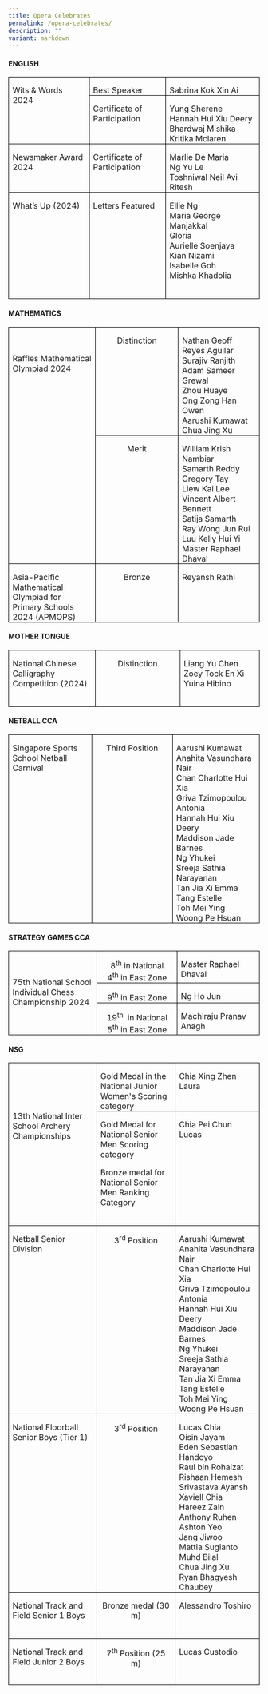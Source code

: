```yaml
---
title: Opera Celebrates
permalink: /opera-celebrates/
description: ""
variant: markdown
---
```

<h4><b> ENGLISH</b></h4>

<table style="border-collapse:collapse;border:none;mso-border-alt:solid windowtext .5pt;
 mso-yfti-tbllook:1184;mso-padding-alt:0cm 5.4pt 0cm 5.4pt" cellpadding="0" cellspacing="0" border="1" class="MsoTableGrid"><tbody><tr style="mso-yfti-irow:0;mso-yfti-firstrow:yes"><td style="width:145.2pt;border:solid windowtext 1.0pt;
  mso-border-alt:solid windowtext .5pt;padding:0cm 5.4pt 0cm 5.4pt" valign="top" rowspan="2" width="194"><p style="margin-bottom:0cm;line-height:normal" class="MsoNormal"><span style="mso-ansi-language:EN-SG" lang="EN-SG">Wits &amp; Words 2024</span></p></td><td style="width:130.7pt;border:solid windowtext 1.0pt;
  border-left:none;mso-border-left-alt:solid windowtext .5pt;mso-border-alt:
  solid windowtext .5pt;padding:0cm 5.4pt 0cm 5.4pt" valign="top" width="174"><p style="margin-bottom:0cm;line-height:normal" class="MsoNormal">Best Speaker</p></td><td style="width:155.6pt;border:solid windowtext 1.0pt;
  border-left:none;mso-border-left-alt:solid windowtext .5pt;mso-border-alt:
  solid windowtext .5pt;padding:0cm 5.4pt 0cm 5.4pt" valign="top" width="207"><p style="margin-bottom:0cm;line-height:normal" class="MsoNormal">Sabrina Kok Xin Ai</p></td></tr><tr style="mso-yfti-irow:1"><td style="width:130.7pt;border-top:none;border-left:
  none;border-bottom:solid windowtext 1.0pt;border-right:solid windowtext 1.0pt;
  mso-border-top-alt:solid windowtext .5pt;mso-border-left-alt:solid windowtext .5pt;
  mso-border-alt:solid windowtext .5pt;padding:0cm 5.4pt 0cm 5.4pt" valign="top" width="174"><p style="margin-bottom:0cm;line-height:normal" class="MsoNormal">Certificate of Participation</p></td><td style="width:155.6pt;border-top:none;border-left:
  none;border-bottom:solid windowtext 1.0pt;border-right:solid windowtext 1.0pt;
  mso-border-top-alt:solid windowtext .5pt;mso-border-left-alt:solid windowtext .5pt;
  mso-border-alt:solid windowtext .5pt;padding:0cm 5.4pt 0cm 5.4pt" valign="top" width="207"><p style="margin-bottom:0cm;line-height:normal" class="MsoNormal">Yung Sherene<br>Hannah Hui Xiu Deery<br>Bhardwaj Mishika<br>Kritika Mclaren</p></td></tr><tr style="mso-yfti-irow:2"><td style="width:145.2pt;border:solid windowtext 1.0pt;
  border-top:none;mso-border-top-alt:solid windowtext .5pt;mso-border-alt:solid windowtext .5pt;
  padding:0cm 5.4pt 0cm 5.4pt" valign="top" width="194"><p style="margin-bottom:0cm;line-height:normal" class="MsoNormal">Newsmaker Award 2024</p></td><td style="width:130.7pt;border-top:none;border-left:
  none;border-bottom:solid windowtext 1.0pt;border-right:solid windowtext 1.0pt;
  mso-border-top-alt:solid windowtext .5pt;mso-border-left-alt:solid windowtext .5pt;
  mso-border-alt:solid windowtext .5pt;padding:0cm 5.4pt 0cm 5.4pt" valign="top" width="174"><p style="margin-bottom:0cm;line-height:normal" class="MsoNormal">Certificate of Participation</p></td><td style="width:155.6pt;border-top:none;border-left:
  none;border-bottom:solid windowtext 1.0pt;border-right:solid windowtext 1.0pt;
  mso-border-top-alt:solid windowtext .5pt;mso-border-left-alt:solid windowtext .5pt;
  mso-border-alt:solid windowtext .5pt;padding:0cm 5.4pt 0cm 5.4pt" valign="top" width="207"><p style="margin-bottom:0cm;line-height:normal" class="MsoNormal">Marlie De Maria<br>Ng Yu Le<br>Toshniwal Neil Avi Ritesh</p></td></tr><tr style="mso-yfti-irow:3;mso-yfti-lastrow:yes"><td style="width:145.2pt;border:solid windowtext 1.0pt;
  border-top:none;mso-border-top-alt:solid windowtext .5pt;mso-border-alt:solid windowtext .5pt;
  padding:0cm 5.4pt 0cm 5.4pt" valign="top" width="194"><p style="margin-bottom:0cm;line-height:normal" class="MsoNormal">What’s Up (2024)</p></td><td style="width:130.7pt;border-top:none;border-left:
  none;border-bottom:solid windowtext 1.0pt;border-right:solid windowtext 1.0pt;
  mso-border-top-alt:solid windowtext .5pt;mso-border-left-alt:solid windowtext .5pt;
  mso-border-alt:solid windowtext .5pt;padding:0cm 5.4pt 0cm 5.4pt" valign="top" width="174"><p style="margin-bottom:0cm;line-height:normal" class="MsoNormal">Letters Featured</p></td><td style="width:155.6pt;border-top:none;border-left:
  none;border-bottom:solid windowtext 1.0pt;border-right:solid windowtext 1.0pt;
  mso-border-top-alt:solid windowtext .5pt;mso-border-left-alt:solid windowtext .5pt;
  mso-border-alt:solid windowtext .5pt;padding:0cm 5.4pt 0cm 5.4pt" valign="top" width="207"><p style="margin-bottom:0cm;line-height:normal" class="MsoNormal">Ellie Ng<br>Maria George Manjakkal<br>Gloria Aurielle&nbsp;Soenjaya<br>Kian Nizami<br>Isabelle Goh<br>Mishka Khadolia</p><p style="margin-bottom:0cm;line-height:normal" class="MsoNormal">&nbsp;</p></td></tr></tbody></table>












<h4><b> MATHEMATICS</b></h4>

<table style="border-collapse:collapse;border:none;mso-border-alt:solid windowtext .5pt;
 mso-yfti-tbllook:1184;mso-padding-alt:0cm 5.4pt 0cm 5.4pt" cellpadding="0" cellspacing="0" border="1" class="MsoTableGrid"><tbody><tr style="mso-yfti-irow:0;mso-yfti-firstrow:yes"><td style="width:143.8pt;border:solid windowtext 1.0pt;
  mso-border-alt:solid windowtext .5pt;padding:0cm 5.4pt 0cm 5.4pt" valign="top" rowspan="2" width="192"><p style="margin-bottom:0cm;line-height:normal" class="MsoNormal">&nbsp;</p><p style="margin-bottom:3cm;line-height:normal" class="MsoNormal">Raffles Mathematical Olympiad 2024<span style="mso-ansi-language:EN-SG" lang="EN-SG"></span></p></td><td style="width:143.85pt;border:solid windowtext 1.0pt;
  border-left:none;mso-border-left-alt:solid windowtext .5pt;mso-border-alt:
  solid windowtext .5pt;padding:0cm 5.4pt 0cm 5.4pt" valign="top" width="192"><p style="margin-bottom:0cm;text-align:center;
  line-height:normal" align="center" class="MsoNormal"><span style="mso-ansi-language:EN-SG" lang="EN-SG">Distinction</span></p></td><td style="width:143.85pt;border:solid windowtext 1.0pt;
  border-left:none;mso-border-left-alt:solid windowtext .5pt;mso-border-alt:
  solid windowtext .5pt;padding:0cm 5.4pt 0cm 5.4pt" valign="top" width="192"><p style="margin-bottom:0cm;line-height:normal" class="MsoNormal">Nathan Geoff Reyes Aguilar<br>Surajiv Ranjith<br>Adam Sameer Grewal<br>Zhou Huaye<br>Ong Zong Han Owen<br>Aarushi Kumawat<br>Chua Jing Xu</p></td></tr><tr style="mso-yfti-irow:1"><td style="width:143.85pt;border-top:none;border-left:
  none;border-bottom:solid windowtext 1.0pt;border-right:solid windowtext 1.0pt;
  mso-border-top-alt:solid windowtext .5pt;mso-border-left-alt:solid windowtext .5pt;
  mso-border-alt:solid windowtext .5pt;padding:0cm 5.4pt 0cm 5.4pt" valign="top" width="192"><p style="margin-bottom:0cm;text-align:center;
  line-height:normal" align="center" class="MsoNormal"><span style="mso-ansi-language:EN-SG" lang="EN-SG">Merit</span></p></td><td style="width:143.85pt;border-top:none;border-left:
  none;border-bottom:solid windowtext 1.0pt;border-right:solid windowtext 1.0pt;
  mso-border-top-alt:solid windowtext .5pt;mso-border-left-alt:solid windowtext .5pt;
  mso-border-alt:solid windowtext .5pt;padding:0cm 5.4pt 0cm 5.4pt" valign="top" width="192"><p style="margin-bottom:0cm;line-height:normal" class="MsoNormal">William Krish Nambiar<br>Samarth Reddy<br>Gregory Tay<br>Liew Kai Lee<br>Vincent Albert Bennett<br>Satija Samarth<br>Ray Wong Jun Rui<br>Luu Kelly Hui Yi<br>Master Raphael Dhaval</p></td></tr><tr style="mso-yfti-irow:2;mso-yfti-lastrow:yes"><td style="width:143.8pt;border:solid windowtext 1.0pt;
  border-top:none;mso-border-top-alt:solid windowtext .5pt;mso-border-alt:solid windowtext .5pt;
  padding:0cm 5.4pt 0cm 5.4pt" valign="top" width="192"><p style="margin-bottom:0cm;line-height:normal" class="MsoNormal">Asia-Pacific Mathematical Olympiad for Primary Schools 2024 (APMOPS)<span style="mso-ansi-language:EN-SG" lang="EN-SG"></span></p></td><td style="width:143.85pt;border-top:none;border-left:
  none;border-bottom:solid windowtext 1.0pt;border-right:solid windowtext 1.0pt;
  mso-border-top-alt:solid windowtext .5pt;mso-border-left-alt:solid windowtext .5pt;
  mso-border-alt:solid windowtext .5pt;padding:0cm 5.4pt 0cm 5.4pt" valign="top" width="192"><p style="margin-bottom:0cm;text-align:center;
  line-height:normal" align="center" class="MsoNormal"><span style="mso-ansi-language:EN-SG" lang="EN-SG">Bronze</span></p></td><td style="width:143.85pt;border-top:none;border-left:
  none;border-bottom:solid windowtext 1.0pt;border-right:solid windowtext 1.0pt;
  mso-border-top-alt:solid windowtext .5pt;mso-border-left-alt:solid windowtext .5pt;
  mso-border-alt:solid windowtext .5pt;padding:0cm 5.4pt 0cm 5.4pt" valign="top" width="192"><p style="margin-bottom:0cm;line-height:normal" class="MsoNormal"><span style="mso-ansi-language:DE" lang="DE">Reyansh Rathi</span><span style="mso-ansi-language:EN-SG" lang="EN-SG"></span></p></td></tr></tbody></table>














  
  <h4><b> MOTHER TONGUE</b></h4>

<table style="border-collapse:collapse;border:none;mso-border-alt:solid windowtext .5pt;
 mso-yfti-tbllook:1184;mso-padding-alt:0cm 5.4pt 0cm 5.4pt" cellpadding="0" cellspacing="0" border="1" class="MsoTableGrid"><tbody><tr style="mso-yfti-irow:0;mso-yfti-firstrow:yes;mso-yfti-lastrow:yes"><td style="width:143.8pt;border:solid windowtext 1.0pt;
  mso-border-alt:solid windowtext .5pt;padding:0cm 5.4pt 0cm 5.4pt" valign="top" width="192"><p style="margin-bottom:0cm;line-height:normal" class="MsoNormal"><span style="mso-ansi-language:EN-SG" lang="EN-SG">National Chinese Calligraphy<br>Competition (2024)</span></p><p style="margin-bottom:0cm;line-height:normal" class="MsoNormal"><span style="mso-ansi-language:EN-SG" lang="EN-SG">&nbsp;</span></p></td><td style="width:143.85pt;border:solid windowtext 1.0pt;
  border-left:none;mso-border-left-alt:solid windowtext .5pt;mso-border-alt:
  solid windowtext .5pt;padding:0cm 5.4pt 0cm 5.4pt" valign="top" width="192"><p style="margin-bottom:0cm;text-align:center;
  line-height:normal" align="center" class="MsoNormal"><span style="mso-ansi-language:EN-SG" lang="EN-SG">Distinction</span></p></td><td style="width:143.85pt;border:solid windowtext 1.0pt;
  border-left:none;mso-border-left-alt:solid windowtext .5pt;mso-border-alt:
  solid windowtext .5pt;padding:0cm 5.4pt 0cm 5.4pt" valign="top" width="192"><p style="margin-bottom:0cm;line-height:normal" class="MsoNormal"><span style="mso-ansi-language:EN-SG" lang="EN-SG">Liang Yu Chen<br>Zoey Tock En Xi<br>Yuina Hibino</span></p></td></tr></tbody></table>
	
	
	
	
	
	
	
	
	
	

	
<h4><b> NETBALL CCA</b></h4>

<table style="border-collapse:collapse;border:none;mso-border-alt:solid windowtext .5pt;
 mso-yfti-tbllook:1184;mso-padding-alt:0cm 5.4pt 0cm 5.4pt" cellpadding="0" cellspacing="0" border="1" class="MsoTableGrid"><tbody><tr style="mso-yfti-irow:0;mso-yfti-firstrow:yes;mso-yfti-lastrow:yes"><td style="width:143.8pt;border:solid windowtext 1.0pt;
  mso-border-alt:solid windowtext .5pt;padding:0cm 5.4pt 0cm 5.4pt" valign="top" width="192"><p style="margin-bottom:0cm;line-height:normal" class="MsoNormal"><span style="mso-ansi-language:EN-SG" lang="EN-SG">Singapore Sports School Netball Carnival</span></p><p style="margin-bottom:0cm;line-height:normal" class="MsoNormal"><span style="mso-ansi-language:EN-SG" lang="EN-SG">&nbsp;</span></p></td><td style="width:143.85pt;border:solid windowtext 1.0pt;
  border-left:none;mso-border-left-alt:solid windowtext .5pt;mso-border-alt:
  solid windowtext .5pt;padding:0cm 5.4pt 0cm 5.4pt" valign="top" width="192"><p style="margin-bottom:0cm;text-align:center;
  line-height:normal" align="center" class="MsoNormal"><span style="mso-ansi-language:EN-SG" lang="EN-SG">Third Position</span></p></td><td style="width:143.85pt;border:solid windowtext 1.0pt;
  border-left:none;mso-border-left-alt:solid windowtext .5pt;mso-border-alt:
  solid windowtext .5pt;padding:0cm 5.4pt 0cm 5.4pt" valign="top" width="192"><p style="margin-bottom:0cm;line-height:normal" class="MsoNormal"><span style="mso-ansi-language:EN-SG" lang="EN-SG">Aarushi Kumawat<br>Anahita Vasundhara Nair<br>Chan Charlotte Hui Xia<br>Griva Tzimopoulou Antonia<br>Hannah Hui Xiu Deery<br>Maddison Jade Barnes<br>Ng Yhukei<br>Sreeja Sathia Narayanan<br>Tan Jia Xi Emma<br>Tang Estelle<br>Toh Mei Ying<br>Woong Pe Hsuan</span></p></td></tr></tbody></table>






<h4><b> STRATEGY GAMES CCA</b></h4>

<table style="border-collapse:collapse;border:none;mso-border-alt:solid windowtext .5pt;
 mso-yfti-tbllook:1184;mso-padding-alt:0cm 5.4pt 0cm 5.4pt" cellpadding="0" cellspacing="0" border="1" class="MsoTableGrid"><tbody><tr style="mso-yfti-irow:0;mso-yfti-firstrow:yes"><td style="width:143.8pt;border:solid windowtext 1.0pt;
  mso-border-alt:solid windowtext .5pt;padding:0cm 5.4pt 0cm 5.4pt" valign="top" rowspan="3" width="192"><p style="margin-bottom:0cm;line-height:normal" class="MsoNormal">&nbsp;</p><p style="margin-bottom:0cm;line-height:normal" class="MsoNormal">75th National School Individual Chess Championship 2024</p><p style="margin-bottom:0cm;line-height:normal" class="MsoNormal">&nbsp;</p></td><td style="width:143.85pt;border:solid windowtext 1.0pt;
  border-left:none;mso-border-left-alt:solid windowtext .5pt;mso-border-alt:
  solid windowtext .5pt;padding:0cm 5.4pt 0cm 5.4pt" valign="top" width="192"><p style="margin-bottom:0cm;text-align:center;
  line-height:normal" align="center" class="MsoNormal">8<sup>th</sup> in National<br>4<sup>th</sup> in East Zone</p></td><td style="width:143.85pt;border:solid windowtext 1.0pt;
  border-left:none;mso-border-left-alt:solid windowtext .5pt;mso-border-alt:
  solid windowtext .5pt;padding:0cm 5.4pt 0cm 5.4pt" valign="top" width="192"><p style="margin-bottom:0cm;line-height:normal" class="MsoNormal">Master Raphael Dhaval<span style="mso-ansi-language:EN-SG" lang="EN-SG"></span></p></td></tr><tr style="mso-yfti-irow:1"><td style="width:143.85pt;border-top:none;border-left:
  none;border-bottom:solid windowtext 1.0pt;border-right:solid windowtext 1.0pt;
  mso-border-top-alt:solid windowtext .5pt;mso-border-left-alt:solid windowtext .5pt;
  mso-border-alt:solid windowtext .5pt;padding:0cm 5.4pt 0cm 5.4pt" valign="top" width="192"><p style="margin-bottom:0cm;text-align:center;
  line-height:normal" align="center" class="MsoNormal"><span style="mso-ansi-language:EN-SG" lang="EN-SG">9<sup>th</sup> in East Zone</span></p></td><td style="width:143.85pt;border-top:none;border-left:
  none;border-bottom:solid windowtext 1.0pt;border-right:solid windowtext 1.0pt;
  mso-border-top-alt:solid windowtext .5pt;mso-border-left-alt:solid windowtext .5pt;
  mso-border-alt:solid windowtext .5pt;padding:0cm 5.4pt 0cm 5.4pt" valign="top" width="192"><p style="margin-bottom:0cm;line-height:normal" class="MsoNormal">Ng Ho Jun</p></td></tr><tr style="mso-yfti-irow:2;mso-yfti-lastrow:yes"><td style="width:143.85pt;border-top:none;border-left:
  none;border-bottom:solid windowtext 1.0pt;border-right:solid windowtext 1.0pt;
  mso-border-top-alt:solid windowtext .5pt;mso-border-left-alt:solid windowtext .5pt;
  mso-border-alt:solid windowtext .5pt;padding:0cm 5.4pt 0cm 5.4pt" valign="top" width="192"><p style="margin-bottom:0cm;text-align:center;
  line-height:normal" align="center" class="MsoNormal">19<sup>th</sup><span style="mso-spacerun:yes">&nbsp; </span>in National<br>5<sup>th</sup> in East Zone</p></td><td style="width:143.85pt;border-top:none;border-left:
  none;border-bottom:solid windowtext 1.0pt;border-right:solid windowtext 1.0pt;
  mso-border-top-alt:solid windowtext .5pt;mso-border-left-alt:solid windowtext .5pt;
  mso-border-alt:solid windowtext .5pt;padding:0cm 5.4pt 0cm 5.4pt" valign="top" width="192"><p style="margin-bottom:0cm;line-height:normal" class="MsoNormal">Machiraju Pranav Anagh<span style="mso-ansi-language:EN-SG" lang="EN-SG"></span></p></td></tr></tbody></table>










		
<h4><b> NSG</b></h4>

<table style="border-collapse:collapse;border:none;mso-border-alt:solid windowtext .5pt;
 mso-yfti-tbllook:1184;mso-padding-alt:0cm 5.4pt 0cm 5.4pt" cellpadding="0" cellspacing="0" border="1" class="MsoTableGrid"><tbody><tr style="mso-yfti-irow:0;mso-yfti-firstrow:yes"><td style="width:143.8pt;border:solid windowtext 1.0pt;
  mso-border-alt:solid windowtext .5pt;padding:0cm 5.4pt 0cm 5.4pt" valign="top" rowspan="2" width="192"><p style="margin-bottom:0cm;line-height:normal" class="MsoNormal"><br><br><br><br>13th National Inter School Archery Championships<span style="mso-ansi-language:
  EN-SG" lang="EN-SG"></span></p></td><td style="width:143.85pt;border:solid windowtext 1.0pt;
  border-left:none;mso-border-left-alt:solid windowtext .5pt;mso-border-alt:
  solid windowtext .5pt;padding:0cm 5.4pt 0cm 5.4pt" valign="top" width="192"><p style="margin-bottom:0cm;line-height:normal" class="MsoNormal">Gold Medal in the National Junior Women's Scoring category</p></td><td style="width:143.85pt;border:solid windowtext 1.0pt;
  border-left:none;mso-border-left-alt:solid windowtext .5pt;mso-border-alt:
  solid windowtext .5pt;padding:0cm 5.4pt 0cm 5.4pt" valign="top" width="192"><p style="margin-bottom:0cm;line-height:normal" class="MsoNormal">Chia Xing Zhen Laura<span style="mso-spacerun:yes">&nbsp;&nbsp;&nbsp;</span><span style="mso-ansi-language:EN-SG" lang="EN-SG"></span></p></td></tr><tr style="mso-yfti-irow:1"><td style="width:143.85pt;border-top:none;border-left:
  none;border-bottom:solid windowtext 1.0pt;border-right:solid windowtext 1.0pt;
  mso-border-top-alt:solid windowtext .5pt;mso-border-left-alt:solid windowtext .5pt;
  mso-border-alt:solid windowtext .5pt;padding:0cm 5.4pt 0cm 5.4pt" valign="top" width="192"><p style="margin-bottom:0cm;line-height:normal" class="MsoNormal">Gold Medal for National Senior Men Scoring category</p><p style="margin-bottom:0cm;line-height:normal" class="MsoNormal">Bronze medal for National Senior Men Ranking Category</p><p style="margin-bottom:0cm;line-height:normal" class="MsoNormal">&nbsp;</p></td><td style="width:143.85pt;border-top:none;border-left:
  none;border-bottom:solid windowtext 1.0pt;border-right:solid windowtext 1.0pt;
  mso-border-top-alt:solid windowtext .5pt;mso-border-left-alt:solid windowtext .5pt;
  mso-border-alt:solid windowtext .5pt;padding:0cm 5.4pt 0cm 5.4pt" valign="top" width="192"><p style="margin-bottom:0cm;line-height:normal" class="MsoNormal">Chia Pei Chun Lucas<span style="mso-ansi-language:EN-SG" lang="EN-SG"></span></p></td></tr><tr style="mso-yfti-irow:2"><td style="width:143.8pt;border:solid windowtext 1.0pt;
  border-top:none;mso-border-top-alt:solid windowtext .5pt;mso-border-alt:solid windowtext .5pt;
  padding:0cm 5.4pt 0cm 5.4pt" valign="top" width="192"><p style="margin-bottom:0cm;line-height:normal" class="MsoNormal"><span style="mso-ansi-language:EN-SG" lang="EN-SG">Netball Senior Division</span></p></td><td style="width:143.85pt;border-top:none;border-left:
  none;border-bottom:solid windowtext 1.0pt;border-right:solid windowtext 1.0pt;
  mso-border-top-alt:solid windowtext .5pt;mso-border-left-alt:solid windowtext .5pt;
  mso-border-alt:solid windowtext .5pt;padding:0cm 5.4pt 0cm 5.4pt" valign="top" width="192"><p style="margin-bottom:0cm;text-align:center;
  line-height:normal" align="center" class="MsoNormal"><span style="mso-ansi-language:EN-SG" lang="EN-SG">3<sup>rd</sup> Position</span></p></td><td style="width:143.85pt;border-top:none;border-left:
  none;border-bottom:solid windowtext 1.0pt;border-right:solid windowtext 1.0pt;
  mso-border-top-alt:solid windowtext .5pt;mso-border-left-alt:solid windowtext .5pt;
  mso-border-alt:solid windowtext .5pt;padding:0cm 5.4pt 0cm 5.4pt" valign="top" width="192"><p style="margin-bottom:0cm;line-height:normal" class="MsoNormal"><span style="mso-ansi-language:EN-SG" lang="EN-SG">Aarushi Kumawat<br>Anahita Vasundhara Nair<br>Chan Charlotte Hui Xia<br>Griva Tzimopoulou Antonia<br>Hannah Hui Xiu Deery<br>Maddison Jade Barnes<br>Ng Yhukei<br>Sreeja Sathia Narayanan<br>Tan Jia Xi Emma<br>Tang Estelle<br>Toh Mei Ying<br>Woong Pe Hsuan</span></p></td></tr><tr style="mso-yfti-irow:3"><td style="width:143.8pt;border:solid windowtext 1.0pt;
  border-top:none;mso-border-top-alt:solid windowtext .5pt;mso-border-alt:solid windowtext .5pt;
  padding:0cm 5.4pt 0cm 5.4pt" valign="top" width="192"><p style="margin-bottom:0cm;line-height:normal" class="MsoNormal"><span style="mso-ansi-language:EN-SG" lang="EN-SG">National Floorball Senior Boys (Tier 1)</span></p></td><td style="width:143.85pt;border-top:none;border-left:
  none;border-bottom:solid windowtext 1.0pt;border-right:solid windowtext 1.0pt;
  mso-border-top-alt:solid windowtext .5pt;mso-border-left-alt:solid windowtext .5pt;
  mso-border-alt:solid windowtext .5pt;padding:0cm 5.4pt 0cm 5.4pt" valign="top" width="192"><p style="margin-bottom:0cm;text-align:center;
  line-height:normal" align="center" class="MsoNormal"><span style="mso-ansi-language:EN-SG" lang="EN-SG">3<sup>rd</sup> Position</span></p></td><td style="width:143.85pt;border-top:none;border-left:
  none;border-bottom:solid windowtext 1.0pt;border-right:solid windowtext 1.0pt;
  mso-border-top-alt:solid windowtext .5pt;mso-border-left-alt:solid windowtext .5pt;
  mso-border-alt:solid windowtext .5pt;padding:0cm 5.4pt 0cm 5.4pt" valign="top" width="192"><p style="margin-bottom:0cm;line-height:normal" class="MsoNormal"><span style="mso-ansi-language:EN-SG" lang="EN-SG">Lucas Chia<br>Oisin Jayam<br>Eden Sebastian Handoyo<br>Raul bin Rohaizat<br>Rishaan Hemesh<br>Srivastava Ayansh<br>Xaviell Chia<br>Hareez Zain<br>Anthony Ruhen<br>Ashton Yeo<br>Jang Jiwoo<br>Mattia Sugianto<br>Muhd Bilal<br>Chua Jing Xu<br>Ryan Bhagyesh Chaubey</span></p></td></tr><tr style="mso-yfti-irow:4"><td style="width:143.8pt;border:solid windowtext 1.0pt;
  border-top:none;mso-border-top-alt:solid windowtext .5pt;mso-border-alt:solid windowtext .5pt;
  padding:0cm 5.4pt 0cm 5.4pt" valign="top" width="192"><p style="margin-bottom:0cm;line-height:normal" class="MsoNormal"><span style="mso-ansi-language:EN-SG" lang="EN-SG">National Track and Field Senior 1 Boys</span></p><p style="margin-bottom:0cm;line-height:normal" class="MsoNormal"><span style="mso-ansi-language:EN-SG" lang="EN-SG">&nbsp;</span></p></td><td style="width:143.85pt;border-top:none;border-left:
  none;border-bottom:solid windowtext 1.0pt;border-right:solid windowtext 1.0pt;
  mso-border-top-alt:solid windowtext .5pt;mso-border-left-alt:solid windowtext .5pt;
  mso-border-alt:solid windowtext .5pt;padding:0cm 5.4pt 0cm 5.4pt" valign="top" width="192"><p style="margin-bottom:0cm;text-align:center;
  line-height:normal" align="center" class="MsoNormal"><span style="mso-ansi-language:EN-SG" lang="EN-SG">Bronze medal (30 m)</span></p></td><td style="width:143.85pt;border-top:none;border-left:
  none;border-bottom:solid windowtext 1.0pt;border-right:solid windowtext 1.0pt;
  mso-border-top-alt:solid windowtext .5pt;mso-border-left-alt:solid windowtext .5pt;
  mso-border-alt:solid windowtext .5pt;padding:0cm 5.4pt 0cm 5.4pt" valign="top" width="192"><p style="margin-bottom:0cm;line-height:normal" class="MsoNormal"><span style="mso-ansi-language:EN-SG" lang="EN-SG">Alessandro Toshiro</span></p></td></tr><tr style="mso-yfti-irow:5;mso-yfti-lastrow:yes"><td style="width:143.8pt;border:solid windowtext 1.0pt;
  border-top:none;mso-border-top-alt:solid windowtext .5pt;mso-border-alt:solid windowtext .5pt;
  padding:0cm 5.4pt 0cm 5.4pt" valign="top" width="192"><p style="margin-bottom:0cm;line-height:normal" class="MsoNormal"><span style="mso-ansi-language:EN-SG" lang="EN-SG">National Track and Field Junior 2 Boys</span></p><p style="margin-bottom:0cm;line-height:normal" class="MsoNormal"><span style="mso-ansi-language:EN-SG" lang="EN-SG">&nbsp;</span></p></td><td style="width:143.85pt;border-top:none;border-left:
  none;border-bottom:solid windowtext 1.0pt;border-right:solid windowtext 1.0pt;
  mso-border-top-alt:solid windowtext .5pt;mso-border-left-alt:solid windowtext .5pt;
  mso-border-alt:solid windowtext .5pt;padding:0cm 5.4pt 0cm 5.4pt" valign="top" width="192"><p style="margin-bottom:0cm;text-align:center;
  line-height:normal" align="center" class="MsoNormal"><span style="mso-ansi-language:EN-SG" lang="EN-SG">7<sup>th</sup> Position (25 m)</span></p></td><td style="width:143.85pt;border-top:none;border-left:
  none;border-bottom:solid windowtext 1.0pt;border-right:solid windowtext 1.0pt;
  mso-border-top-alt:solid windowtext .5pt;mso-border-left-alt:solid windowtext .5pt;
  mso-border-alt:solid windowtext .5pt;padding:0cm 5.4pt 0cm 5.4pt" valign="top" width="192"><p style="margin-bottom:0cm;line-height:normal" class="MsoNormal"><span style="mso-ansi-language:EN-SG" lang="EN-SG">Lucas Custodio</span></p></td></tr></tbody></table>








